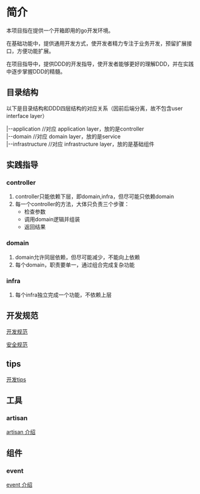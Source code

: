# 简介
本项目指在提供一个开箱即用的go开发环境。

在基础功能中，提供通用开发方式，使开发者精力专注于业务开发，预留扩展接口，方便功能扩展。

在项目指导中，提供DDD的开发指导，使开发者能够更好的理解DDD，并在实践中逐步掌握DDD的精髓。

## 目录结构
以下是目录结构和DDD四层结构的对应关系（因前后端分离，故不包含user interface layer）

|--application       //对应 application layer，放的是controller <br/>
|--domain            //对应 domain layer，放的是service <br/>
|--infrastructure    //对应 infrastructure layer，放的是基础组件 <br/>

## 实践指导
### controller
1. controller只能依赖下层，即domain,infra，但尽可能只依赖domain
2. 每一个controller的方法，大体只负责三个步骤：
    * 检查参数
    * 调用domain逻辑并组装
    * 返回结果
### domain
1. domain允许同层依赖，但尽可能减少，不能向上依赖
2. 每个domain，职责要单一，通过组合完成复杂功能
### infra
1. 每个infra独立完成一个功能，不依赖上层

## 开发规范
[开发规范](guideline.md)

[安全规范](https://github.com/Tencent/secguide/blob/main/Go%E5%AE%89%E5%85%A8%E6%8C%87%E5%8D%97.md)
## tips
[开发tips](tips.md)

## 工具
### artisan
[artisan 介绍](artisan/Readme.md)

## 组件
### event
[event 介绍](event/readme.md)